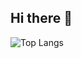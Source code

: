 ## Hi there 👋
![Top Langs](https://github-readme-stats.vercel.app/api/top-langs/?username=samanatt&layout=compact&theme=light)


